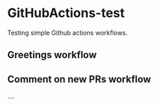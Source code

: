 # GitHubActions-test

Testing simple Github actions workflows.

## Greetings workflow

## Comment on new PRs workflow

....
